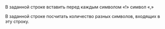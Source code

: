 В заданной строке вставить перед каждым символом «!» символ «,»

В заданной строке посчитать количество разных символов, входящих в
эту строку.
